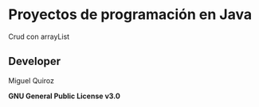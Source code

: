 # Proyectos de programación en Java

Crud con arrayList

## Developer
Miguel Quiroz

**GNU General Public License v3.0**